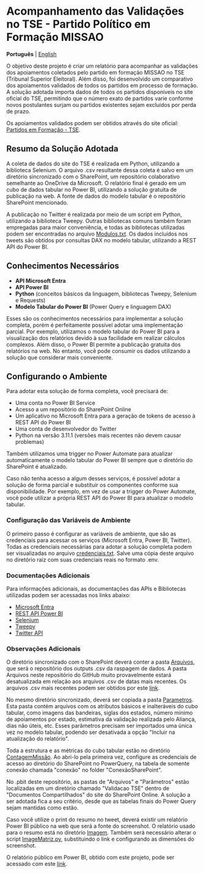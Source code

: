 # Acompanhamento das Validações no TSE - Partido Político em Formação MISSAO

**Português** | [English](README-en-us.md)

O objetivo deste projeto é criar um relatório para acompanhar as validações dos apoiamentos coletados pelo partido em formação MISSAO no TSE (Tribunal Superior Eleitoral). Além disso, foi desenvolvido um comparativo dos apoiamentos validados de todos os partidos em processo de formação. A solução adotada importa dados de todos os partidos disponíveis no site oficial do TSE, permitindo que o número exato de partidos varie conforme novos postulantes surjam ou partidos existentes sejam excluídos por perda de prazo.

Os apoiamentos validados podem ser obtidos através do site oficial: [Partidos em Formação - TSE](https://www.tse.jus.br/partidos/criacao-de-partido/partidos-em-formacao). 

## Resumo da Solução Adotada

A coleta de dados do site do TSE é realizada em Python, utilizando a biblioteca Selenium. O arquivo .csv resultante dessa coleta é salvo em um diretório sincronizado com o SharePoint, um repositório colaborativo semelhante ao OneDrive da Microsoft. O relatório final é gerado em um cubo de dados tabular no Power BI, utilizando a solução gratuita de publicação na web. A fonte de dados do modelo tabular é o repositório SharePoint mencionado.

A publicação no Twitter é realizada por meio de um script em Python, utilizando a biblioteca Tweepy. Outras bibliotecas comuns também foram empregadas para maior conveniência, e todas as bibliotecas utilizadas podem ser encontradas no arquivo [Modulos.txt](Modulos.txt). Os dados incluídos nos tweets são obtidos por consultas DAX no modelo tabular, utilizando a REST API do Power BI.

## Conhecimentos Necessários

- **API Microsoft Entra**
- **API Power BI**
- **Python** (conceitos básicos da linguagem, bibliotecas Tweepy, Selenium e Requests)
- **Modelo Tabular do Power BI** (Power Query e linguagem DAX)

Esses são os conhecimentos necessários para implementar a solução completa, porém é perfeitamente possível adotar uma implementação parcial. Por exemplo, utilizamos o modelo tabular do Power BI para a visualização dos relatórios devido à sua facilidade em realizar cálculos complexos. Além disso, o Power BI permite a publicação gratuita dos relatórios na web. No entanto, você pode consumir os dados utilizando a solução que considerar mais conveniente.

## Configurando o Ambiente

Para adotar esta solução de forma completa, você precisará de:

- Uma conta no Power BI Service
- Acesso a um repositório do SharePoint Online
- Um aplicativo no Microsoft Entra para a geração de tokens de acesso à REST API do Power BI
- Uma conta de desenvolvedor do Twitter
- Python na versão 3.11.1 (versões mais recentes não devem causar problemas)

Também utilizamos uma trigger no Power Automate para atualizar automaticamente o modelo tabular do Power BI sempre que o diretório do SharePoint é atualizado.

Caso não tenha acesso a algum desses serviços, é possível adotar a solução de forma parcial e substituir os componentes conforme sua disponibilidade. Por exemplo, em vez de usar a trigger do Power Automate, você pode utilizar a própria REST API do Power BI para atualizar o modelo tabular.

### Configuração das Variáveis de Ambiente

O primeiro passo é configurar as variáveis de ambiente, que são as credenciais para acessar os serviços (Microsoft Entra, Power BI, Twitter). Todas as credenciais necessárias para adotar a solução completa podem ser visualizadas no arquivo [credenciais.txt](credenciais.txt). Salve uma cópia deste arquivo no diretório raiz com suas credenciais reais no formato .env.

### Documentações Adicionais

Para informações adicionais, as documentações das APIs e Bibliotecas utilizadas podem ser acessadas nos links abaixo:

- [Microsoft Entra](https://learn.microsoft.com/pt-br/graph/identity-network-access-overview)
- [REST API Power BI](https://learn.microsoft.com/pt-br/rest/api/power-bi/)
- [Selenium](https://www.selenium.dev/documentation/)
- [Tweepy](https://docs.tweepy.org/en/stable/)
- [Twitter API](https://developer.x.com/en/docs/twitter-api)

### Observações Adicionais

O diretório sincronizado com o SharePoint deverá conter a pasta [Arquivos](Arquivos), que será o repositório dos outputs .csv da raspagem de dados. A pasta Arquivos neste repositório do GitHub muito provavelmente estará desatualizada em relação aos arquivos .csv de datas mais recentes. Os arquivos .csv mais recentes podem ser obtidos por este [link](https://www.dropbox.com/scl/fo/f1unxkrpy8wqh19wm9fbf/ADeOmtksP50NWqRu9T4Gvgs?rlkey=1owwc01plrlycnjgcdxew1bn2&st=fcerw9pp&dl=0).

No mesmo diretório sincronizado, deverá ser copiada a pasta [Parametros](Parametros). Esta pasta contém arquivos com os atributos básicos e inalteráveis do cubo tabular, como imagens das bandeiras, siglas dos estados, número mínimo de apoiamentos por estado, estimativa da validação realizada pelo Aliança, dias não úteis, etc. Esses parâmetros precisam ser importados uma única vez no modelo tabular, podendo ser desativada a opção "Incluir na atualização do relatório".

Toda a estrutura e as métricas do cubo tabular estão no diretório [ContagemMissão](./ModeloTabular/ContagemMissão). Ao abri-lo pela primeira vez, configure as credenciais de acesso ao diretório do SharePoint no PowerQuery, na tabela de somente conexão chamada "conexão" no folder "ConexãoSharePoint".

No .pbit deste repositório, as pastas de "Arquivos" e "Parâmetros" estão localizadas em um diretório chamado "Validacao TSE" dentro de "Documentos Compartilhados" do site do SharePoint Online. A solução a ser adotada fica a seu critério, desde que as tabelas finais do Power Query sejam mantidas como estão.

Caso você utilize o print do resumo no tweet, deverá existir um relatório Power BI público na web que será a fonte do screenshot. O relatório usado para o resumo está no diretório [Imagem](./ModeloTabular/Imagem). Também será necessário alterar o script [ImageMatriz.py](ImageMatriz.py), substituindo o link e configurando as dimensões do screenshot.

O relatório público em Power BI, obtido com este projeto, pode ser acessado com este [link](https://app.powerbi.com/view?r=eyJrIjoiMmVkZjM0ODEtNjkyMi00NjliLTlkYTgtNDE3ODg0ZTE1NDhlIiwidCI6ImFkY2JiMThhLWE3NzEtNDU5OS04YjllLWFiM2IzNmE3NWY1MSJ9).

